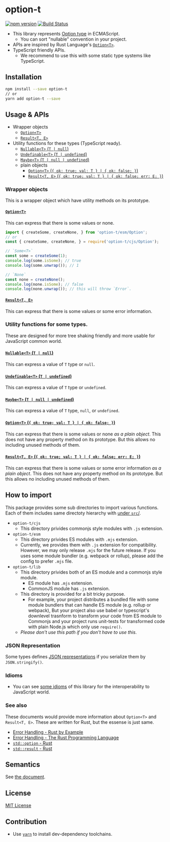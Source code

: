 # option-t

[![npm version](https://badge.fury.io/js/option-t.svg)](http://badge.fury.io/js/option-t)
[![Build Status](https://secure.travis-ci.org/karen-irc/option-t.svg?branch=master)](http://travis-ci.org/karen-irc/option-t)

* This library represents [Option type](http://en.wikipedia.org/wiki/Option_type) in ECMAScript.
    * You can sort "nullable" convention in your project.
* APIs are inspired by Rust Language's [`Option<T>`](https://doc.rust-lang.org/std/option/).
* TypeScript friendly APIs.
    * We recommend to use this with some static type systems like TypeScript.


## Installation

```sh
npm install --save option-t
// or
yarn add option-t --save
```


## Usage & APIs

* Wrapper objects
    * [`Option<T>`](./src/Option.d.ts)
    * [`Result<T, E>`](./src/Result.d.ts)
* Utility functions for these types (TypeScript ready).
    * [`Nullable<T>` (`T | null`)](./src/Nullable/)
    * [`Undefinable<T>` (`T | undefined`)](./src/Undefinable/)
    * [`Maybe<T>` (`T | null | undefined`)](./src/Maybe/)
    * plain objects
        * [`Option<T>` (`{ ok: true; val: T } | { ok: false; }`)](./src/PlainOption/)
        * [`Result<T, E>` (`{ ok: true; val: T } | { ok: false; err: E; }`)](./src/PlainResult/)


### Wrapper objects

This is a wrapper object which have utility methods on its prototype.

#### [`Option<T>`](./src/Option.d.ts)

This can express that there is some values or none.

```javascript
import { createSome, createNone, } from 'option-t/esm/Option';
// or
const { createSome, createNone, } = require('option-t/cjs/Option');

// `Some<T>`
const some = createSome(1);
console.log(some.isSome); // true
console.log(some.unwrap()); // 1

// `None`
const none = createNone();
console.log(none.isSome); // false
console.log(none.unwrap()); // this will throw `Error`.
```

#### [`Result<T, E>`](./src/Result.d.ts)

This can express that there is some values or some error information.


### Utility functions for some types.

These are designed for more tree shaking friendly and more usable for JavaScript common world.

#### [`Nullable<T>` (`T | null`)](./src/Nullable/)

This can express a value of `T` type or `null`.

#### [`Undefinable<T>` (`T | undefined`)](./src/Undefinable/)

This can express a value of `T` type or `undefined`.

#### [`Maybe<T>` (`T | null | undefined`)](./src/Maybe/)

This can express a value of `T` type, `null`, or `undefined`.

####  [`Option<T>` (`{ ok: true; val: T } | { ok: false; }`)](./src/PlainOption/)

This can express that there is some values or none _as a plain object_.
This does not have any property method on its prototype. But this allows no including unused methods of them.

#### [`Result<T, E>` (`{ ok: true; val: T } | { ok: false; err: E; }`)](./src/PlainResult/)

This can express that there is some values or some error information _as a plain object_.
This does not have any property method on its prototype. But this allows no including unused methods of them.


## How to import

This package provides some sub directories to import various functions.
Each of them includes same directoty hierarchy with [under `src`/](./src/).

- `option-t/cjs`
    - This directory privides commonjs style modules with `.js` extension.
- `option-t/esm`
    - This directory privides ES modules with `.mjs` extension.
    - Currently, we provides them with `.js` extension for compatibility.
      However, we may only release `.mjs` for the future release.
      If you uses some module bundler (e.g. webpack or rollup), please add the config to prefer `.mjs` file.
- `option-t/lib`
    - This directory privides both of an ES module and a commonjs style module.
        - ES module has `.mjs` extension.
        - CommonJS module has `.js` extension.
    - This directory is provided for a bit tricky purpose.
        - For example, your project distributes a bundled file with some module bundlers that can handle ES module (e.g. rollup or webpack),
          But your project also use babel or typescript's downlevel trasnform to transform your code from ES module to Commonjs and
          your project runs unit-tests for transformed code with plain Node.js which only use `require()`.
    - _Please don't use this path if you don't have to use this_.


### JSON Representation

Some types defines [JSON representations](./docs/JSON.md) if you serialize them by `JSON.stringify()`.


### Idioms

- You can see [some idioms](./docs/IDIOM.md) of this library for the interoperability to JavaScript world.

### See also

These documents would provide more information about `Option<T>` and `Result<T, E>`.
These are written for Rust, but the essense is just same.

- [Error Handling - Rust by Example](http://rustbyexample.com/error.html)
- [Error Handling - The Rust Programming Language](https://doc.rust-lang.org/book/error-handling.html)
- [`std::option` - Rust](https://doc.rust-lang.org/std/option/)
- [`std::result` - Rust](https://doc.rust-lang.org/std/result/)


## Semantics

See [the document](./docs/SEMANTICS.md).



## License

[MIT License](./LICENSE.MIT)


## Contribution

- Use [`yarn`](https://yarnpkg.com/) to install dev-dependency toolchains.
